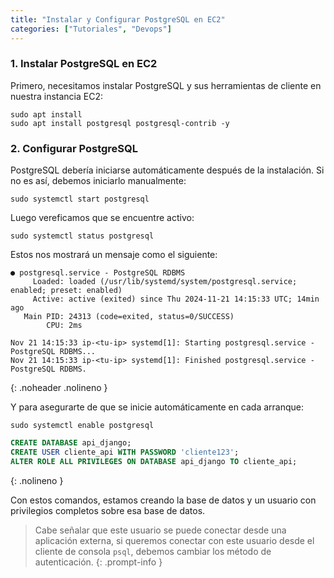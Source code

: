 ```yaml
---
title: "Instalar y Configurar PostgreSQL en EC2"
categories: ["Tutoriales", "Devops"]
---
```



### 1. Instalar PostgreSQL en EC2

Primero, necesitamos instalar PostgreSQL y sus herramientas de cliente en nuestra instancia EC2:

```terminal
sudo apt install
sudo apt install postgresql postgresql-contrib -y
```

### 2. Configurar PostgreSQL

PostgreSQL debería iniciarse automáticamente después de la instalación. Si no es así, debemos iniciarlo manualmente:

```terminal
sudo systemctl start postgresql
```

Luego vereficamos que se encuentre activo:

```terminal
sudo systemctl status postgresql
```

Estos nos mostrará un mensaje como el siguiente:

```
● postgresql.service - PostgreSQL RDBMS
     Loaded: loaded (/usr/lib/systemd/system/postgresql.service; enabled; preset: enabled)
     Active: active (exited) since Thu 2024-11-21 14:15:33 UTC; 14min ago
   Main PID: 24313 (code=exited, status=0/SUCCESS)
        CPU: 2ms

Nov 21 14:15:33 ip-<tu-ip> systemd[1]: Starting postgresql.service - PostgreSQL RDBMS...
Nov 21 14:15:33 ip-<tu-ip> systemd[1]: Finished postgresql.service - PostgreSQL RDBMS.
```
{: .noheader .nolineno }

Y para asegurarte de que se inicie automáticamente en cada arranque:

```terminal
sudo systemctl enable postgresql
```

```sql
CREATE DATABASE api_django;
CREATE USER cliente_api WITH PASSWORD 'cliente123';
ALTER ROLE ALL PRIVILEGES ON DATABASE api_django TO cliente_api;
```
{: .nolineno }

Con estos comandos, estamos creando la base de datos y un usuario con privilegios completos sobre esa base de datos.

> Cabe señalar que este usuario se puede conectar desde una aplicación externa, si queremos conectar con este usuario desde el cliente de consola `psql`, debemos cambiar los método de autenticación.
{: .prompt-info }
